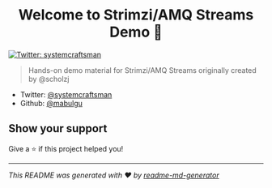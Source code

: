 <h1 align="center">Welcome to Strimzi/AMQ Streams Demo 👋</h1>
<p>
  <a href="https://twitter.com/systemcraftsman">
    <img alt="Twitter: systemcraftsman" src="https://img.shields.io/twitter/follow/systemcraftsman.svg?style=social" target="_blank" />
  </a>
</p>

> Hands-on demo material for Strimzi/AMQ Streams originally created by @scholzj

* Twitter: [@systemcraftsman](https://twitter.com/systemcraftsman)
* Github: [@mabulgu](https://github.com/mabulgu)

## Show your support

Give a ⭐️ if this project helped you!

***
_This README was generated with ❤️ by [readme-md-generator](https://github.com/kefranabg/readme-md-generator)_
